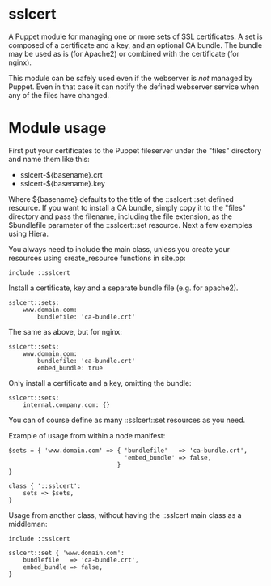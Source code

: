 # sslcert

A Puppet module for managing one or more sets of SSL certificates. A set is
composed of a certificate and a key, and an optional CA bundle. The bundle may
be used as is (for Apache2) or combined with the certificate (for nginx).

This module can be safely used even if the webserver is _not_ managed by Puppet. 
Even in that case it can notify the defined webserver service when any of the 
files have changed.

# Module usage

First put your certificates to the Puppet fileserver under the "files" 
directory and name them like this:

* sslcert-${basename}.crt
* sslcert-${basename}.key

Where ${basename} defaults to the title of the ::sslcert::set defined resource. 
If you want to install a CA bundle, simply copy it to the "files" directory and 
pass the filename, including the file extension, as the $bundlefile parameter of 
the ::sslcert::set resource. Next a few examples using Hiera.

You always need to include the main class, unless you create your resources 
using create_resource functions in site.pp:

    include ::sslcert

Install a certificate, key and a separate bundle file (e.g. for apache2).

    sslcert::sets:
        www.domain.com:
            bundlefile: 'ca-bundle.crt'

The same as above, but for nginx:

    sslcert::sets:
        www.domain.com:
            bundlefile: 'ca-bundle.crt'
            embed_bundle: true

Only install a certificate and a key, omitting the bundle:

    sslcert::sets:
        internal.company.com: {}

You can of course define as many ::sslcert::set resources as you need.

Example of usage from within a node manifest:

    $sets = { 'www.domain.com' => { 'bundlefile'   => 'ca-bundle.crt',
                                    'embed_bundle' => false,
                                  }
    }
    
    class { '::sslcert':
        sets => $sets,
    }

Usage from another class, without having the ::sslcert main class as a 
middleman:

    include ::sslcert
    
    sslcert::set { 'www.domain.com':
        bundlefile   => 'ca-bundle.crt',
        embed_bundle => false,
    }

